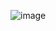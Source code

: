 ![image](https://user-images.githubusercontent.com/50348300/173360540-38cc0e43-9ad8-423f-a2eb-e5781802a078.png)
